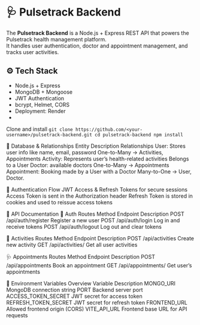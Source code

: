 # 🩺 Pulsetrack Backend

The **Pulsetrack Backend** is a Node.js + Express REST API that powers the Pulsetrack health management platform.  
It handles user authentication, doctor and appointment management, and tracks user activities.


## ⚙️ Tech Stack
- Node.js + Express  
- MongoDB + Mongoose  
- JWT Authentication  
- bcrypt, Helmet, CORS  
- Deployment: Render
- 

Clone and install
`git clone https://github.com/<your-username>/pulsetrack-backend.git
cd pulsetrack-backend
npm install`


🧠 Database & Relationships
Entity	Description	Relationships
User: Stores user info like name, email, password	One-to-Many → Activities, Appointments
Activity: Represents user’s health-related activities	Belongs to a User
Doctor: available doctors	One-to-Many → Appointments
Appointment: Booking made by a User with a Doctor	Many-to-One → User, Doctor.

🔐 Authentication Flow
JWT Access & Refresh Tokens for secure sessions
Access Token is sent in the Authorization header
Refresh Token is stored in cookies and used to reissue access tokens

🚀 API Documentation
🔑 Auth Routes
Method	Endpoint	Description
POST	/api/auth/register	Register a new user
POST	/api/auth/login	Log in and receive tokens
POST	/api/auth/logout	Log out and clear tokens


🏃 Activities Routes
Method	Endpoint	Description
POST	/api/activities	Create new activity
GET	/api/activities/	Get all user activities


🩺 Appointments Routes
Method	Endpoint	Description
POST	/api/appointments	Book an appointment
GET	/api/appointments/	Get user’s appointments


🧰 Environment Variables Overview
Variable	Description
MONGO_URI	MongoDB connection string
PORT	Backend server port
ACCESS_TOKEN_SECRET	JWT secret for access token
REFRESH_TOKEN_SECRET	JWT secret for refresh token
FRONTEND_URL	Allowed frontend origin (CORS)
VITE_API_URL	Frontend base URL for API requests





